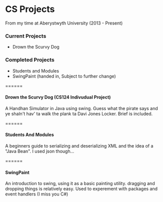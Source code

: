# CS Projects

From my time at Aberystwyth University (2013 - Present)


### Current Projects
 - Drown the Scurvy Dog
 
### Completed Projects
 - Students and Modules
 - SwingPaint (handed in, Subject to further change)

======

#### Drown the Scurvy Dog (CS124 Indivudual Project)
A Handhan Simulator in Java using swing. Guess what the pirate says and ye shaln't hav' ta walk the plank ta Davi Jones Locker. Brief is included.

======

#### Students And Modules
A beginners guide to serializing and deserializing XML and the idea of a "Java Bean". I used json though...

======

#### SwingPaint
An introduction to swing, using it as a basic painting utility. dragging and dropping things is relatively easy. Used to experement with packages and event handlers (I miss you C#)
